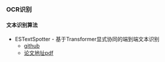 
### OCR识别
#### 文本识别算法
- ESTextSpotter - 基于Transformer显式协同的端到端文本识别
  - [github](https://github.com/mxin262/ESTextSpotter)
  - [论文地址pdf](https://arxiv.org/pdf/2308.10147.pdf)